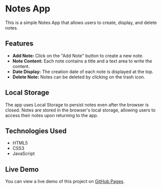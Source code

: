 # Notes App

This is a simple Notes App that allows users to create, display, and delete notes.

## Features

- **Add Note:** Click on the "Add Note" button to create a new note.
- **Note Content:** Each note contains a title and a text area to write the content.
- **Date Display:** The creation date of each note is displayed at the top.
- **Delete Note:** Notes can be deleted by clicking on the trash icon.

## Local Storage

The app uses Local Storage to persist notes even after the browser is closed. Notes are stored in the browser's local storage, allowing users to access their notes upon returning to the app.

## Technologies Used

- HTML5
- CSS3
- JavaScript

## Live Demo

You can view a live demo of this project on [GitHub Pages](https://lucasshira.github.io/notes-app-js).
